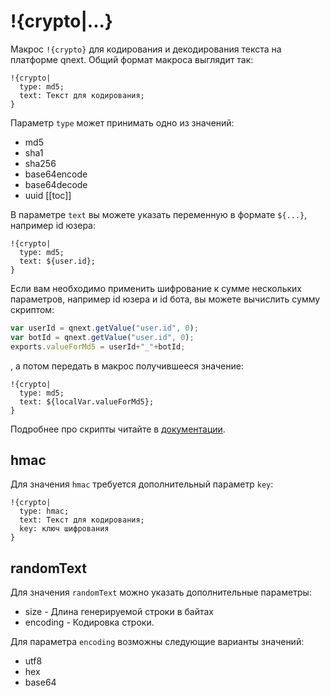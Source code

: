 # !{crypto|...}

Макрос `!{crypto}` для кодирования и декодирования текста на платформе qnext. Общий формат макроса выглядит так:

```plain 
!{crypto|
  type: md5;
  text: Текст для кодирования;
}
```

Параметр `type` может принимать одно из значений:
* md5
* sha1
* sha256
* base64encode
* base64decode
* uuid
[[toc]]

В параметре `text` вы можете указать переменную в формате `${...}`, например id юзера:
```plain 
!{crypto|
  type: md5;
  text: ${user.id};
}
```

Если вам необходимо применить шифрование к сумме нескольких параметров, например id юзера и id бота, вы можете вычислить сумму скриптом:
```js 
var userId = qnext.getValue("user.id", 0);
var botId = qnext.getValue("user.id", 0);
exports.valueForMd5 = userId+"_"+botId;
```

, а потом передать в макрос получившееся значение:
```plain 
!{crypto|
  type: md5;
  text: ${localVar.valueForMd5};
}
```

Подробнее про скрипты читайте в [документации](/docs/ext/script).

## hmac

Для значения `hmac` требуется дополнительный параметр `key`:
```plain 
!{crypto|
  type: hmac;
  text: Текст для кодирования;
  key: ключ шифрования
}
```
## randomText

Для значения `randomText` можно указать дополнительные параметры:
* size - Длина генерируемой строки в байтах
* encoding - Кодировка строки.

Для параметра `encoding` возможны следующие варианты значений:
* utf8
* hex
* base64
